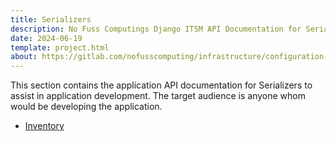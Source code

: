 ```yaml
---
title: Serializers
description: No Fuss Computings Django ITSM API Documentation for Serializers
date: 2024-06-19
template: project.html
about: https://gitlab.com/nofusscomputing/infrastructure/configuration-management/django_app
---
```


This section contains the application API documentation for Serializers to assist in application development. The target audience is anyone whom would be developing the application.


- [Inventory](./inventory.md)

